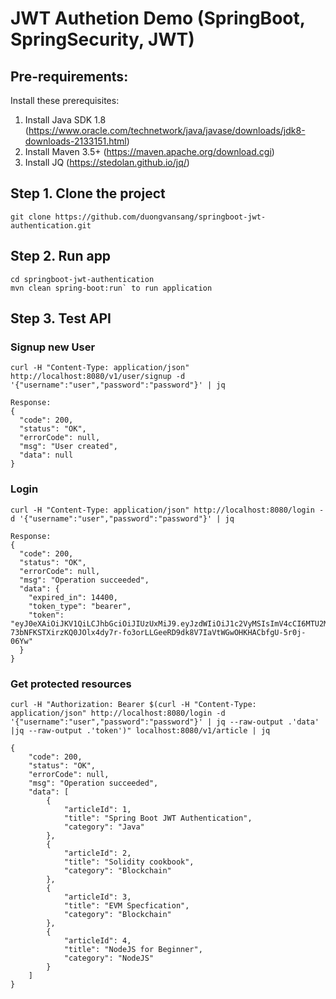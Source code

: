# JWT Authetion Demo (SpringBoot, SpringSecurity, JWT)

## Pre-requirements:
Install these prerequisites:

1. Install Java SDK 1.8 (https://www.oracle.com/technetwork/java/javase/downloads/jdk8-downloads-2133151.html)
2. Install Maven 3.5+ (https://maven.apache.org/download.cgi)
3. Install JQ (https://stedolan.github.io/jq/)

## Step 1. Clone the project
`git clone https://github.com/duongvansang/springboot-jwt-authentication.git`

## Step 2. Run app

```
cd springboot-jwt-authentication
mvn clean spring-boot:run` to run application
```

## Step 3. Test API

### Signup new User

```
curl -H "Content-Type: application/json" http://localhost:8080/v1/user/signup -d '{"username":"user","password":"password"}' | jq

Response:
{
  "code": 200,
  "status": "OK",
  "errorCode": null,
  "msg": "User created",
  "data": null
}
```

### Login

```
curl -H "Content-Type: application/json" http://localhost:8080/login -d '{"username":"user","password":"password"}' | jq

Response:
{
  "code": 200,
  "status": "OK",
  "errorCode": null,
  "msg": "Operation succeeded",
  "data": {
    "expired_in": 14400,
    "token_type": "bearer",
    "token": "eyJ0eXAiOiJKV1QiLCJhbGciOiJIUzUxMiJ9.eyJzdWIiOiJ1c2VyMSIsImV4cCI6MTU2MTgxMTM1NH0.KORpD3SNnPfo1q6-73bNFKSTXirzKQ0JOlx4dy7r-fo3orLLGeeRD9dk8V7IaVtWGwOHKHACbfgU-5r0j-06Yw"
  }
}
```

### Get protected resources
```
curl -H "Authorization: Bearer $(curl -H "Content-Type: application/json" http://localhost:8080/login -d '{"username":"user","password":"password"}' | jq --raw-output .'data' |jq --raw-output .'token')" localhost:8080/v1/article | jq

{
    "code": 200,
    "status": "OK",
    "errorCode": null,
    "msg": "Operation succeeded",
    "data": [
        {
            "articleId": 1,
            "title": "Spring Boot JWT Authentication",
            "category": "Java"
        },
        {
            "articleId": 2,
            "title": "Solidity cookbook",
            "category": "Blockchain"
        },
        {
            "articleId": 3,
            "title": "EVM Specfication",
            "category": "Blockchain"
        },
        {
            "articleId": 4,
            "title": "NodeJS for Beginner",
            "category": "NodeJS"
        }
    ]
}
```
